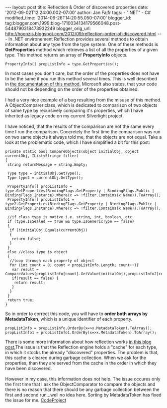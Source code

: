 --- layout: post title: Reflection & Order of discovered properties
date: '2012-09-02T12:24:00.002-07:00' author: Jan Fajfr tags: - ".NET" -
C\# modified\_time: '2014-06-26T14:20:55.050-07:00' blogger\_id:
tag:blogger.com,1999:blog-1710034134179566048.post-5448790318473932249
blogger\_orig\_url:
http://hoonzis.blogspot.com/2012/09/reflection-order-of-discovered.html
--- In .NET environement Reflection provides several methods to obtain
information about any type from the type system. One of these methods is
**GetProperties** method which retrieves a list of all the properties of
a given type. This method returns an array of **PropertyInfo** objects.

``` {.prettyprint}
PropertyInfo[] propListInfo = type.GetProperties();
```

In most cases you don't care, but the order of the properties does not
have to be the same if you run this method several times. This is well
described in [the documentation of this
method.](http://msdn.microsoft.com/en-us/library/kyaxdd3x.aspx)
Microsoft also states, that your code should not be depending on the
order of the properties obtained.\
\
I had a very nice example of a bug resulting from the misuse of this
method. A ObjectComparer class, which is dedicated to comparison of two
objects of same type by recursively comparing it's properties, which I
have inherited as legacy code on my current Silverlight project.\
\
I have noticed, that the results of the comparison are not the same
every time I run the comparison. Concretely the first time the
comparison was run on two same objects it always told me, that the
objects are not equal. Take a look at the problematic code, which I have
simplified a bit for this post:

``` {.prettyprint}
private static bool CompareObjects(object initialObj, object currentObj, IList<String> filter)
{
 string returnMessage = string.Empty;

 Type type = initialObj.GetType();
 Type type2 = currentObj.GetType();

 PropertyInfo[] propListInfo = type.GetProperties(BindingFlags.GetProperty | BindingFlags.Public | BindingFlags.Instance).Where(x => !filter.Contains(x.Name)).ToArray();
 PropertyInfo[] propListInfo1 = type2.GetProperties(BindingFlags.GetProperty | BindingFlags.Public | BindingFlags.Instance).Where(x => !filter.Contains(x.Name)).ToArray();

 //if class type is native i.e. string, int, boolean, etc.
 if (type.IsSealed == true && type.IsGenericType == false)
 {
  if (!initialObj.Equals(currentObj))
  {
   return false;
  }
 }
 else //class type is object
 {
  //loop through each property of object
  for (int count = 0; count < propListInfo.Length; count++){
   var result = CompareValues(propListInfo[count].GetValue(initialObj),propListInfo2[count].GetValue(currentObj));
   if(result == false) {
    return result;
   }
  }
 }
 return true;
}
```

So in order to correct this code, you will have to **order both arrays
by MetadataToken**, which is a unique identifier of each property.

``` {.prettyprint}
propListInfo = propListInfo.OrderBy(x=>x.MetadataToken).ToArray();
propListInfo1 = propListInfo1.OrderBy(x=>x.MetadataToken).ToArray();
```

There is some more information about how reflection works [in this blog
post.](http://blogs.msdn.com/b/haibo_luo/archive/2006/07/09/661091.aspx%20)The
issue is that the Reflection engine holds a "cache" for each type, in
which it stocks the already "discovered" properties. The problem is
that, this cache is cleared during garbage collection. When we ask for
the properties, than they are served from the cache in the order in
which they have been discovered.\
\
However in my case, this information does not help. The issue occures
only the first time that I ask the ObjectComparator to compare the
objects and there is no reason that there should be any garbage
collection between the first and second run...well no idea here. Sorting
by MetadataToken has fixed the issue for me.
[CodeProject](http://www.codeproject.com/script/Articles/BlogFeedList.aspx?amid=honga)

